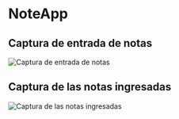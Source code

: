 # NoteApp
## Captura de entrada de notas
![Captura de entrada de notas](https://github.com/CristhianCanete/note_app#noteapp)

## Captura de las notas ingresadas
![Captura de las notas ingresadas](https://raw.githubusercontent.com/parzibyte/WaterPy/master/assets/ImagenV1.png)